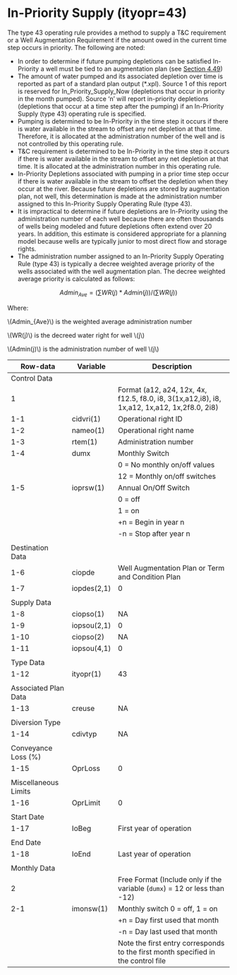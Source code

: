 # In-Priority Supply (ityopr=43) #

The type 43 operating rule provides a method to supply a T&C requirement or a Well Augmentation Requirement if the amount owed 
in the current time step occurs in priority. The following are noted:

* In order to determine if future pumping depletions can be satisfied In-Priority a well must be tied to an augmentation plan (see [Section 4.49](../InputDescription/449.md))
* The amount of water pumped and its associated depletion over time is reported as part of a standard plan output (\*.xpl). Source 1 of this report 
is reserved for In_Priority_Supply_Now (depletions that occur in priority in the month pumped). Source ‘n’ will report in-priority depletions (depletions 
that occur at a time step after the pumping) if an In-Priority Supply (type 43) operating rule is specified.
* Pumping is determined to be In-Priority in the time step it occurs if there is water available in the stream to offset any net depletion at that time. 
Therefore, it is allocated at the administration number of the well and is not controlled by this operating rule.
* T&C requirement is determined to be In-Priority in the time step it occurs if there is water available in the stream to offset any net depletion at 
that time. It is allocated at the administration number in this operating rule.
* In-Priority Depletions associated with pumping in a prior time step occur if there is water available in the stream to offset the depletion when they 
occur at the river. Because future depletions are stored by augmentation plan, not well, this determination is made at the administration number assigned 
to this In-Priority Supply Operating Rule (type 43).
* It is impractical to determine if future depletions are In-Priority using the administration number of each well because there are often thousands of 
wells being modeled and future depletions often extend over 20 years. In addition, this estimate is considered appropriate for a planning model because wells 
are typically junior to most direct flow and storage rights.
* The administration number assigned to an In-Priority Supply Operating Rule (type 43) is typically a decree weighted average priority of the wells associated 
with the well augmentation plan. The decree weighted average priority is calculated as follows:

$$
 Admin_{Ave} = (\sum WR(j) * Admin(j)) / (\sum WR(j))
$$

Where:

\\(Admin_{Ave}\\) is the weighted average administration number

\\(WR(j)\\) is the decreed water right for well \\(j\\)

\\(Admin(j)\\) is the administration number of well \\(j\\)

| Row-data							| Variable						| Description 								|				
| ------------------				| --------------------			| --------									|
| Control Data						| 								| 											|
| 1 								| 								| Format (a12, a24, 12x, 4x, f12.5, f8.0, i8, 3(1x,a12,i8), i8, 1x,a12, 1x,a12, 1x,2f8.0, 2i8)
| 1-1								| cidvri(1)						| Operational right ID
| 1-2								| nameo(1)						| Operational right name
| 1-3								| rtem(1)						| Administration number 
| 1-4								| dumx							| Monthly Switch 
| 									| 								| 0 = No monthly on/off values
| 									| 								| 12 = Monthly on/off switches
| 1-5								| ioprsw(1)						| Annual On/Off Switch 
| 									| 								| 0 = off 
| 									| 								| 1 = on
| 									| 								| +n = Begin in year n
| 									| 								| -n = Stop after year n
| | | |
| Destination Data | | |
| 1-6								| ciopde						| Well Augmentation Plan or Term and Condition Plan 
| 1-7								| iopdes(2,1)					| 0
| | | |
| Supply Data | | |
| 1-8								| ciopso(1)						| NA
| 1-9								| iopsou(2,1)					| 0
| 1-10								| ciopso(2)						| NA
| 1-11								| iopsou(4,1)					| 0
| | | |
| Type Data | | |
| 1-12								| ityopr(1)						| 43
| | | |
| Associated Plan Data | | |
| 1-13								| creuse						| NA
| | | |
| Diversion Type | | |
| 1-14								| cdivtyp						| NA
| | | |
| Conveyance Loss (%) | | |
| 1-15								| OprLoss						| 0
| | | |
| Miscellaneous Limits | | |
| 1-16								| OprLimit						| 0
| | | |
| Start Date | | |
| 1-17								| IoBeg							| First year of operation
| | | | 
| End Date | | |
| 1-18								| IoEnd							| Last year of operation
| | | |
| Monthly Data | | |
| 2 								| 								| Free Format (Include only if the variable (`dumx`) = 12 or less than -12)
| 2-1								| imonsw(1)						| Monthly switch 0 = off, 1 = on
| 									| 								| +n = Day first used that month
| 									| 								| -n = Day last used that month
| 									| 								| Note the first entry corresponds to the first month specified in the control file